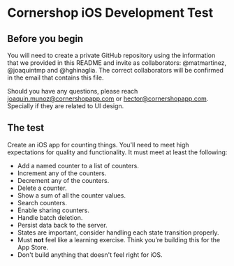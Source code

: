 # Cornershop iOS Development Test

## Before you begin
You will need to create a private GitHub repository using the information that we provided in this README and invite as collaborators: @matmartinez, @joaquintmp and @hghinaglia. The correct collaborators will be confirmed in the email that contains this file.

Should you have any questions, please reach joaquin.munoz@cornershopapp.com or hector@cornershopapp.com. Specially if they are related to UI design.

## The test
Create an iOS app for counting things. You'll need to meet high expectations for quality and functionality. It must meet at least the following:

* Add a named counter to a list of counters.
* Increment any of the counters.
* Decrement any of the counters.
* Delete a counter.
* Show a sum of all the counter values.
* Search counters.
* Enable sharing counters.
* Handle batch deletion.
* Persist data back to the server.
* States are important, consider handling each state transition properly.
* Must **not** feel like a learning exercise. Think you’re building this for the App Store.
* Don't build anything that doesn't feel right for iOS.
